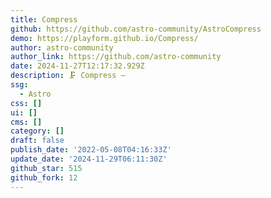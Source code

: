 ```yaml
---
title: Compress
github: https://github.com/astro-community/AstroCompress
demo: https://playform.github.io/Compress/
author: astro-community
author_link: https://github.com/astro-community
date: 2024-11-27T12:17:32.929Z
description: 🗜️ Compress —
ssg:
  - Astro
css: []
ui: []
cms: []
category: []
draft: false
publish_date: '2022-05-08T04:16:33Z'
update_date: '2024-11-29T06:11:30Z'
github_star: 515
github_fork: 12
---
```

